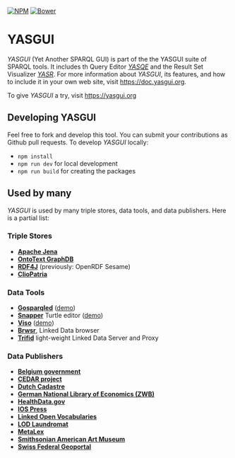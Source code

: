 [![NPM](https://img.shields.io/npm/v/yasgui.svg)](https://www.npmjs.org/package/yasgui)
[![Bower](https://img.shields.io/bower/v/yasgui.svg)](https://github.com/OpenTriply/YASGUI)

# YASGUI

*YASGUI* (Yet Another SPARQL GUI) is part of the the YASGUI suite of
SPARQL tools.  It includes th Query Editor
[*YASQE*](https://github.com/OpenTriply/YASGUI.YASQE) and the Result
Set Visualizer [*YASR*](https://github.com/OpenTriply/YASGUI.YASQE).
For more information about *YASGUI*, its features, and how to include
it in your own web site, visit https://doc.yasgui.org.

To give *YASGUI* a try, visit https://yasgui.org

## Developing YASGUI

Feel free to fork and develop this tool.  You can submit your
contributions as Github pull requests.  To develop *YASGUI* locally:

* `npm install`
* `npm run dev` for local development
* `npm run build` for creating the packages

## Used by many

*YASGUI* is used by many triple stores, data tools, and data
publishers.  Here is a partial list:

### Triple Stores

  * [**Apache Jena**](https://jena.apache.org/)
  * [**OntoText GraphDB**](http://ontotext.com/products/graphdb/)
  * [**RDF4J**](http://rdf4j.org/) (previously: OpenRDF Sesame)
  * [**ClioPatria**](http://cliopatria.swi-prolog.org/home)

### Data Tools

  * [**Gosparqled**](https://github.com/scampi/gosparqled)
    ([demo](http://scampi.github.io/gosparqled/))
  * [**Snapper**](https://github.com/jiemakel/snapper) Turtle editor
    ([demo](http://jiemakel.github.io/snapper/#/))
  * [**Viso**](https://github.com/jiemakel/visu)
    ([demo](http://demo.seco.tkk.fi/visu/))
  * [**Brwsr**](https://github.com/Data2Semantics/brwsr), Linked Data
    browser
  * [**Trifid**](https://github.com/zazuko/trifid)
    light-weight Linked Data Server and Proxy
  
### Data Publishers

  * [**Belgium government**](http://data.vlaanderen.be/sparql)
  * [**CEDAR project**](http://lod.cedar-project.nl/cedar/data.html)
  * [**Dutch Cadastre**](https://data.pdok.nl/yasgui)
  * [**German National Library of Economics (ZWB)**](http://zbw.eu/labs/en/blog/publishing-sparql-queries-live)
  * [**HealthData.gov**](http://www.healthdata.gov/sparql/)
  * [**IOS Press**](http://ld.iospress.nl/query-interface)
  * [**Linked Open Vocabularies**](http://lov.okfn.org/dataset/lov/sparql)
  * [**LOD Laundromat**](http://lodlaundromat.org/sparql)
  * [**MetaLex**](http://doc.metalex.eu/query)
  * [**Smithsonian American Art Museum**](http://americanart.si.edu/collections/search/lod/about/sparql.cfm)
  * [**Swiss Federal Geoportal**](https://ld.geo.admin.ch/sparql/)

  [1]: http://doc.yasgui.org
  [2]: http://yasgui.org
